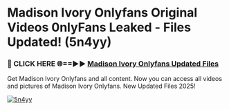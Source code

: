 # Madison Ivory Onlyfans Original Videos 0nlyFans Leaked - Files Updated! (5n4yy)

<h3>🔴 CLICK HERE 🌐==►► <a href="https://tinyurl.com/2m67pmp6" rel="nofollow">Madison Ivory Onlyfans Updated Files</a></h3>

Get Madison Ivory Onlyfans and all content. Now you can access all videos and pictures of Madison Ivory Onlyfans. New Updated Files 2025!

[![5n4yy](https://i.imgur.com/H4QAA4z.gif)](https://tinyurl.com/2m67pmp6)
